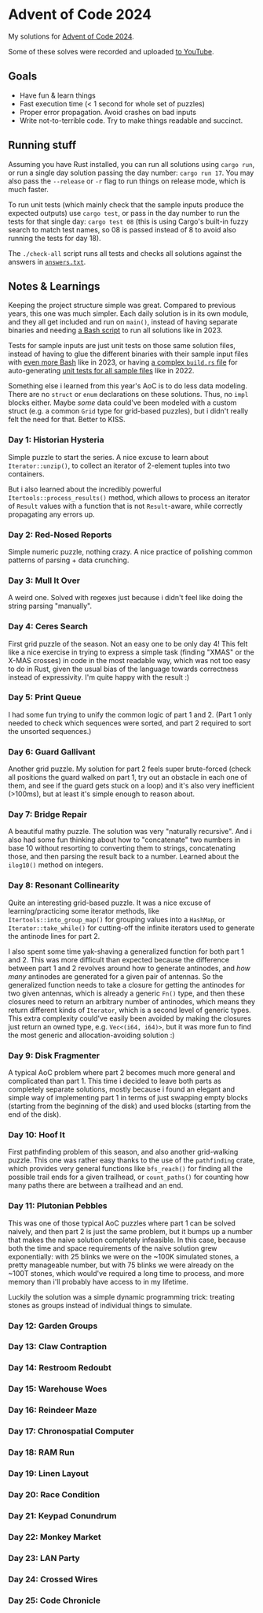 # Advent of Code 2024

My solutions for [Advent of Code 2024](https://adventofcode.com/2024).

Some of these solves were recorded and uploaded [to YouTube](https://www.youtube.com/playlist?list=PL3kymB6hDjyUS7bB6rD_0-TLyqtVLIh_4).

## Goals

- Have fun & learn things
- Fast execution time (< 1 second for whole set of puzzles)
- Proper error propagation. Avoid crashes on bad inputs
- Write not-to-terrible code. Try to make things readable and succinct.

## Running stuff

Assuming you have Rust installed, you can run all solutions using `cargo run`, or run a single day solution passing the day number: `cargo run 17`. You may also pass the `--release` or `-r` flag to run things on release mode, which is much faster.

To run unit tests (which mainly check that the sample inputs produce the expected outputs) use `cargo test`, or pass in the day number to run the tests for that single day: `cargo test 08` (this is using Cargo's built-in fuzzy search to match test names, so 08 is passed instead of 8 to avoid also running the tests for day 18).

The `./check-all` script runs all tests and checks all solutions against the answers in [`answers.txt`](./answers.txt).

## Notes & Learnings

Keeping the project structure simple was great. Compared to previous years, this one was much simpler. Each daily solution is in its own module, and they all get included and run on `main()`, instead of having separate binaries and needing [a Bash script](https://github.com/epidemian/advent-of-code-2023/blob/main/run-all) to run all solutions like in 2023.

Tests for sample inputs are just unit tests on those same solution files, instead of having to glue the different binaries with their sample input files with [even more Bash](https://github.com/epidemian/advent-of-code-2023/blob/main/check-samples) like in 2023, or having [a complex `build.rs` file](https://github.com/epidemian/advent-of-code-2022/blob/main/build.rs) for auto-generating [unit tests for all sample files](https://github.com/epidemian/advent-of-code-2022/blob/main/src/sample_tests.rs) like in 2022.

Something else i learned from this year's AoC is to do less data modeling. There are no `struct` or `enum` declarations on these solutions. Thus, no `impl` blocks either. Maybe _some_ data could've been modeled with a custom struct (e.g. a common `Grid` type for grid-based puzzles), but i didn't really felt the need for that. Better to KISS.

### Day 1: Historian Hysteria

Simple puzzle to start the series. A nice excuse to learn about `Iterator::unzip()`, to collect an iterator of 2-element tuples into two containers.

But i also learned about the incredibly powerful `Itertools::process_results()` method, which allows to process an iterator of `Result` values with a function that is not `Result`-aware, while correctly propagating any errors up.

### Day 2: Red-Nosed Reports

Simple numeric puzzle, nothing crazy. A nice practice of polishing common patterns of parsing + data crunching.

### Day 3: Mull It Over

A weird one. Solved with regexes just because i didn't feel like doing the string parsing "manually".

### Day 4: Ceres Search

First grid puzzle of the season. Not an easy one to be only day 4! This felt like a nice exercise in trying to express a simple task (finding "XMAS" or the X-MAS crosses) in code in the most readable way, which was not too easy to do in Rust, given the usual bias of the language towards correctness instead of expressivity. I'm quite happy with the result :)

### Day 5: Print Queue

I had some fun trying to unify the common logic of part 1 and 2. (Part 1 only needed to check which sequences were sorted, and part 2 required to sort the unsorted sequences.)

### Day 6: Guard Gallivant

Another grid puzzle. My solution for part 2 feels super brute-forced (check all positions the guard walked on part 1, try out an obstacle in each one of them, and see if the guard gets stuck on a loop) and it's also very inefficient (>100ms), but at least it's simple enough to reason about.

### Day 7: Bridge Repair

A beautiful mathy puzzle. The solution was very "naturally recursive". And i also had some fun thinking about how to "concatenate" two numbers in base 10 without resorting to converting them to strings, concatenating those, and then parsing the result back to a number. Learned about the `ilog10()` method on integers.

### Day 8: Resonant Collinearity

Quite an interesting grid-based puzzle. It was a nice excuse of learning/practicing some iterator methods, like `Itertools::into_group_map()` for grouping values into a `HashMap`, or `Iterator::take_while()` for cutting-off the infinite iterators used to generate the antinode lines for part 2.

I also spent some time yak-shaving a generalized function for both part 1 and 2. This was more difficult than expected because the difference between part 1 and 2 revolves around how to generate antinodes, and *how many* antinodes are generated for a given pair of antennas. So the generalized function needs to take a closure for getting the antinodes for two given antennas, which is already a generic `Fn()` type, and then these closures need to return an arbitrary number of antinodes, which means they return different kinds of `Iterator`, which is a second level of generic types. This extra complexity could've easily been avoided by making the closures just return an owned type, e.g. `Vec<(i64, i64)>`, but it was more fun to find the most generic and allocation-avoiding solution :)

### Day 9: Disk Fragmenter

A typical AoC problem where part 2 becomes much more general and complicated than part 1. This time i decided to leave both parts as completely separate solutions, mostly because i found an elegant and simple way of implementing part 1 in terms of just swapping empty blocks (starting from the beginning of the disk) and used blocks (starting from the end of the disk).

### Day 10: Hoof It

First pathfinding problem of this season, and also another grid-walking puzzle. This one was rather easy thanks to the use of the `pathfinding` crate, which provides very general functions like `bfs_reach()` for finding all the possible trail ends for a given trailhead, or `count_paths()` for counting how many paths there are between a trailhead and an end.

### Day 11: Plutonian Pebbles

This was one of those typical AoC puzzles where part 1 can be solved naively, and then part 2 is just the same problem, but it bumps up a number that makes the naive solution completely infeasible. In this case, because both the time and space requirements of the naive solution grew exponentially: with 25 blinks we were on the ~100K simulated stones, a pretty manageable number, but with 75 blinks we were already on the ~100T stones, which would've required a long time to process, and more memory than i'll probably have access to in my lifetime.

Luckily the solution was a simple dynamic programming trick: treating stones as groups instead of individual things to simulate.

### Day 12: Garden Groups

### Day 13: Claw Contraption

### Day 14: Restroom Redoubt

### Day 15: Warehouse Woes

### Day 16: Reindeer Maze

### Day 17: Chronospatial Computer

### Day 18: RAM Run

### Day 19: Linen Layout

### Day 20: Race Condition

### Day 21: Keypad Conundrum

### Day 22: Monkey Market

### Day 23: LAN Party

### Day 24: Crossed Wires

### Day 25: Code Chronicle


